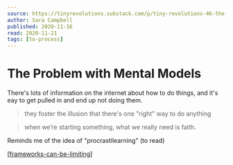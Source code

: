 ```yaml
---
source: https://tinyrevolutions.substack.com/p/tiny-revolutions-46-the-problem-with
author: Sara Campbell
published: 2020-11-16
read: 2020-11-21
tags: [to-process]
---
```


# The Problem with Mental Models

There's lots of information on the internet about how to do things, and it's eay to get pulled in and end up not doing them.

> they foster the illusion that there's one "right" way to do anything

> when we’re starting something, what we really need is faith.

Reminds me of the idea of "procrastilearning" (to read)

[[frameworks-can-be-limiting]]

[//begin]: # "Autogenerated link references for markdown compatibility"
[frameworks-can-be-limiting]: frameworks-can-be-limiting "Frameworks Can Be Limiting"
[//end]: # "Autogenerated link references"

